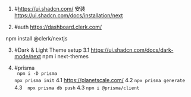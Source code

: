 1.  #<https://ui.shadcn.com/>
  安装
  <https://ui.shadcn.com/docs/installation/next>

2.  #auth
<https://dashboard.clerk.com/>

  npm install @clerk/nextjs

3.  #Dark & Light Theme setup
    3.1
      <https://ui.shadcn.com/docs/dark-mode/next>
    npm i next-themes

4.  #prisma  
   ` npm i -D prisma`  
    `npx prisma init`
  4.1 https://planetscale.com/
  4.2 `npx prisma generate` 
　4.3　`npx prisma db push`
  4.3 `npm i @prisma/client`